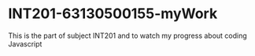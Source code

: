# INT201-63130500155-myWork
This is the part of subject INT201 and to watch my progress about coding Javascript
